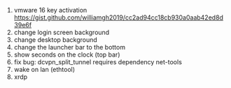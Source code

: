 1. vmware 16 key activation https://gist.github.com/williamgh2019/cc2ad94cc18cb930a0aab42ed8d39e6f
1. change login screen background
1. change desktop background
1. change the launcher bar to the bottom
1. show seconds on the clock (top bar)
1. fix bug: dcvpn_split_tunnel requires dependency net-tools
1. wake on lan (ethtool)
1. xrdp
